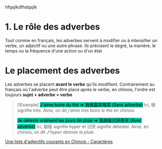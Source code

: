 hfqsjlkdfhdqsjlk
# 1. Le rôle des adverbes
Tout comme en français, les adverbes servent à modifier ou à intensifier un verbe, un adjectif ou une autre phrase. Ils précisent le degré, la manière, le temps ou la fréquence d'une action ou d'un état

# Le placement des adverbes
Les adverbes se placent **avant le verbe** qu'ils modifient. Contrairement au français où l'adverbe peut être placé après le verbe, en chinois, l'ordre est toujours **sujet + adverbe + verbe**

> [!Example]
> <mark style="background: #00c49a;">J'aime boire du thé => 我很喜欢喝茶 (Sans adverbe)</mark>
> Ici, 很 signifie très. Ainsi, on dit *j'aime très boire le thé* en chinois
> 
> <mark style="background: #00c49a;">Je déteste vraiment les jours de pluie => 我超级讨厌雨天 (Avec adverbe)</mark>
> Ici, 超级 signifie hyper et 讨厌 signifie détester. Ainsi, en chinois, on dit *J'hyper déteste la pluie*

[Une liste d'adjectifs courants en Chinois - Caractères](https://quizlet.com/fr/1016795957/chinois-les-adjectifs-caracteres-flash-cards/)



